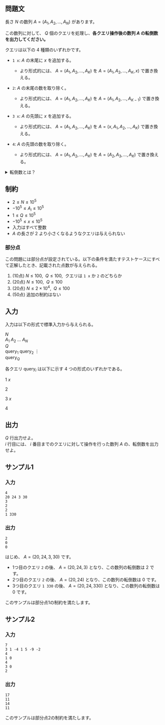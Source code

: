 ## 問題文

長さ $N$ の数列 $A = (A_1, A_2, \ldots , A_N)$ があります。

この数列に対して、 $Q$ 個のクエリを処理し、**各クエリ操作後の数列 $A$ の転倒数を出力してください。**

クエリは以下の $4$ 種類のいずれかです。
- `1 x`: $A$ の末尾に $x$ を追加する。
    - より形式的には、 $A = (A_1, A_2, \ldots, A_K)$ を $A = (A_1, A_2, \ldots, A_K, x)$ で置き換える。

- `2`: $A$ の末尾の数を取り除く。
    - より形式的には、 $A = (A_1, A_2, \ldots, A_K)$ を $A = (A_1, A_2, \ldots, A_{K - 1})$ で置き換える。

- `3 x`: $A$ の先頭に $x$ を追加する。
    - より形式的には、 $A = (A_1, A_2, \ldots, A_K)$ を $A = (x, A_1, A_2, \ldots , A_K)$ で置き換える。

- `4`: $A$ の先頭の数を取り除く。
    - より形式的には、 $A = (A_1, A_2, \ldots, A_K)$ を $A = (A_2, A_3, \ldots , A_K)$ で置き換える。

<details><summary>転倒数とは？</summary>

数列 $A = (A_1, A_2, \ldots , A_N)$ の転倒数とは、
$1 \leq i < j \leq N$ かつ $A_i > A_j$ を満たす、整数の組 $(i, j)$ の個数です。

</details>

## 制約

- $2 \leq N \leq 10^5$
- $-10^5 \leq A_i \leq 10^5$ 
- $1 \leq Q \leq 10^5$
- $-10^5 \leq x \leq 10^5$
- 入力はすべて整数
- $A$ の長さが $2$ より小さくなるようなクエリは与えられない

### 部分点
この問題には部分点が設定されている。以下の条件を満たすテストケースにすべて正解したとき、記載された点数が与えられる。
1. (10点) $N \leq 100, ~~ Q \leq 100, ~$ クエリは `1 x` か `2` のどちらか
1. (20点) $N \leq 100, ~~ Q \leq 100$
1. (20点) $N \leq 2 \times 10^4, ~~ Q \leq 100$
1. (50点) 追加の制約はない

## 入力
入力は以下の形式で標準入力から与えられる。

<div class="code-math">

$N$  
$A_1$ $A_2$ $\ldots$ $A_N$  
$Q$  
$\mathrm{query}_1$
$\mathrm{query}_2$
$\vdots$  
$\mathrm{query}_Q$

</div>

各クエリ $\mathrm{query}_i$ は以下に示す $4$ つの形式のいずれかである。

<div class="code-math">

$1$ $x$
</div>

<div class="code-math">

$2$
</div>

<div class="code-math">

$3$ $x$
</div>

<div class="code-math">

$4$
</div>

## 出力
$Q$ 行出力せよ。  
$i$ 行目には、 $i$ 番目までのクエリに対して操作を行った数列 $A$ の、転倒数を出力せよ。

## サンプル1
### 入力
```
4
20 24 3 30
3
2
2
1 330
```

### 出力
```
2
0
0
```

はじめ、 $A = (20, 24, 3, 30)$ です。  
- 1つ目のクエリ `2` の後、 $A = (20, 24, 3)$ となり、この数列の転倒数は $2$ です。  
- 2つ目のクエリ `2`  の後、 $A = (20, 24)$ となり、この数列の転倒数は $0$ です。  
- 3つ目のクエリ `1 330` の後、 $A = (20, 24, 330)$ となり、この数列の転倒数は $0$ です。

このサンプルは部分点1の制約を満たします。

## サンプル2
### 入力
```
7
3 1 -4 1 5 -9 -2
4
1 0
4
3 0
2
```

### 出力
```
17
11
14
11
```

このサンプルは部分点2の制約を満たします。
